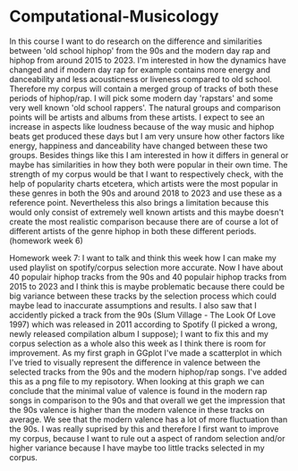 # Computational-Musicology
In this course I want to do research on the difference and similarities between 'old school hiphop' from the 90s and the modern day rap and hiphop from around 2015 to 2023. I'm interested in how the dynamics have changed and if modern day rap for example contains more energy and danceability and less acousticness or liveness compared to old school. Therefore my corpus will contain a merged group of tracks of both these periods of hiphop/rap. I will pick some modern day 'rapstars' and some very well known 'old school rappers'. The natural groups and comparison points will be artists and albums from these artists. I expect to see an increase in aspects like loudness because of the way music and hiphop beats get produced these days but I am very unsure how other factors like energy, happiness and danceability have changed between these two groups. Besides things like this I am interested in how it differs in general or maybe has similarities in how they both were popular in their own time. The strength of my corpus would be that I want to respectively check, with the help of popularity charts etcetera, which artists were the most popular in these genres in both the 90s and around 2018 to 2023 and use these as a reference point. Nevertheless this also brings a limitation because this would only consist of extremely well known artists and this maybe doesn't create the most realistic comparison because there are of course a lot of different artists of the genre hiphop in both these different periods. (homework week 6)

Homework week 7: I want to talk and think this week how I can make my used playlist on spotify/corpus selection more accurate. Now I have about 40 populair hiphop tracks from the 90s and 40 populair hiphop tracks from 2015 to 2023 and I think this is maybe problematic because there could be big variance between these tracks by the selection process which could maybe lead to inaccurate assumptions and results. I also saw that I accidently picked a track from the 90s (Slum Village - The Look Of Love 1997) which was released in 2011 according to Spotify (I picked a wrong, newly released compilation album I suppose); I want to fix this and my corpus selection as a whole also this week as I think there is room for improvement. 
As my first graph in GGplot I've made a scatterplot in which I've tried to visually represent the difference in valence between the selected tracks from the 90s and the modern hiphop/rap songs. I've added this as a png file to my repisotory. When looking at this graph we can conclude that the minimal value of valence is found in the modern rap songs in comparison to the 90s and that overall we get the impression that the 90s valence is higher than the modern valence in these tracks on average. We see that the modern valence has a lot of more fluctuation than the 90s. I was really suprised by this and therefore I first want to improve my corpus, because I want to rule out a aspect of random selection and/or higher variance because I have maybe too little tracks selected in my corpus.  
